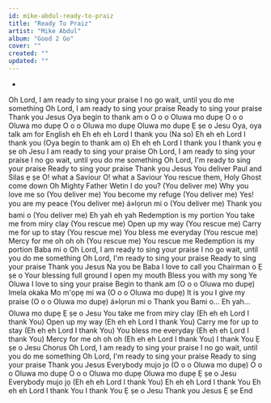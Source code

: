 ```yaml
---
id: mike-abdul-ready-to-praiz
title: "Ready To Praiz"
artist: "Mike Abdul"
album: "Good 2 Go"
cover: ""
created: ""
updated: ""
---
```


-
Oh Lord, I am ready to sing your praise
I no go wait, until you do me something
Oh Lord, I am ready to sing your praise
Ready to sing your praise
Thank you Jesus
Oya begin to thank am o
O o o Oluwa mo dupẹ
O o o Oluwa mo dupẹ
O o o Oluwa mo dupẹ
Oluwa mo dupẹ
Ẹ ṣe o Jesu
Oya, oya talk am for English eh
Eh eh eh Lord I thank you
(Na so)
Eh eh eh Lord I thank you
(Oya begin to thank am o)
Eh eh eh Lord I thank you
I thank you ẹ ṣe oh Jesu
I am ready to sing your praise
Oh Lord, I am ready to sing your praise
I no go wait, until you do me something
Oh Lord, I'm ready to sing your praise
Ready to sing your praise
Thank you Jesus
You deliver Paul and Silas ẹ ṣe
O! what a Saviour
O! what a Saviour
You rescue them, Holy Ghost come down
Oh Mighty Father
Wetin I do you? (You deliver me)
Why you love me so (You deliver me)
You become my refuge (You deliver me)
Yes! you are my peace (You deliver me)
á»lọrun mi o (You deliver me)
Thank you bami o (You deliver me)
Eh yah eh yah
Redemption is my portion
You take me from miry clay (You rescue me)
Open up my way (You rescue me)
Carry me for up to stay (You rescue me)
You bless me everyday (You rescue me)
Mercy for me oh oh oh (You rescue me)
You rescue me
Redemption is my portion
Baba mi o
Oh Lord, I am ready to sing your praise
I no go wait, until you do me something
Oh Lord, I'm ready to sing your praise
Ready to sing your praise
Thank you Jesus
Na you be Baba
I love to call you Chairman o
Ẹ ṣe o
Your blessing full ground
I open my mouth
Bless you with my song
Ye Oluwa I love to sing your praise
Begin to thank am (O o o Oluwa mo dupẹ)
Imela okaka
Mo m'ọpẹ mi wa (O o o Oluwa mo dupẹ)
It is you I give my praise (O o o Oluwa mo dupẹ)
á»lọrun mi o
Thank you Bami o... Eh yah...
 Oluwa mo dupẹ
Ẹ ṣe o Jesu
You take me from miry clay (Eh eh eh Lord I thank You)
Open up my way (Eh eh eh Lord I thank You)
Carry me for up to stay (Eh eh eh Lord I thank You)
You bless me everyday (Eh eh eh Lord I thank You)
Mercy for me oh oh oh  (Eh eh eh Lord I thank You)
I thank You
Ẹ ṣe o Jesu
Chorus
Oh Lord, I am ready to sing your praise
I no go wait, until you do me something
Oh Lord, I'm ready to sing your praise
Ready to sing your praise
Thank you Jesus
Everybody mujo jo (O o o Oluwa mo dupẹ)
O o o Oluwa mo dupẹ
O o o Oluwa mo dupẹ
Oluwa mo dupẹ
Ẹ ṣe o Jesu
Everybody mujo jọ (Eh eh eh Lord I thank You)
Eh eh eh Lord I thank You
Eh eh eh Lord I thank You
I thank You
Ẹ ṣe o Jesu
Thank you Jesus
Ẹ ṣe
End